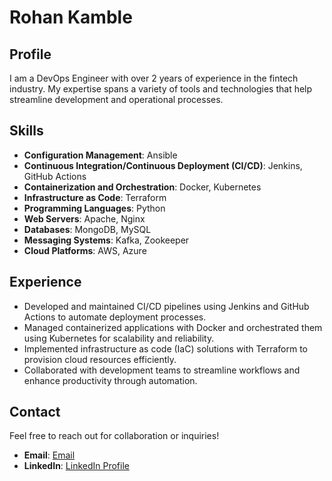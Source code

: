 # Rohan Kamble

## Profile
I am a DevOps Engineer with over 2 years of experience in the fintech industry. My expertise spans a variety of tools and technologies that help streamline development and operational processes.

## Skills
- **Configuration Management**: Ansible
- **Continuous Integration/Continuous Deployment (CI/CD)**: Jenkins, GitHub Actions
- **Containerization and Orchestration**: Docker, Kubernetes
- **Infrastructure as Code**: Terraform
- **Programming Languages**: Python
- **Web Servers**: Apache, Nginx
- **Databases**: MongoDB, MySQL
- **Messaging Systems**: Kafka, Zookeeper
- **Cloud Platforms**: AWS, Azure

## Experience
- Developed and maintained CI/CD pipelines using Jenkins and GitHub Actions to automate deployment processes.
- Managed containerized applications with Docker and orchestrated them using Kubernetes for scalability and reliability.
- Implemented infrastructure as code (IaC) solutions with Terraform to provision cloud resources efficiently.
- Collaborated with development teams to streamline workflows and enhance productivity through automation.


## Contact
Feel free to reach out for collaboration or inquiries!

- **Email**: [Email](rohankambleoffice@gmail.com)
- **LinkedIn**: [LinkedIn Profile](https://www.linkedin.com/in/rohan-kamble-79705a217/)
